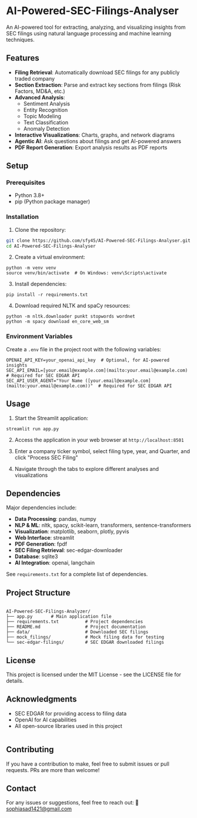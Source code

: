 # AI-Powered-SEC-Filings-Analyser


An AI-powered tool for extracting, analyzing, and visualizing insights from SEC filings using natural language processing and machine learning techniques.

## Features

- **Filing Retrieval**: Automatically download SEC filings for any publicly traded company
- **Section Extraction**: Parse and extract key sections from filings (Risk Factors, MD&A, etc.)
- **Advanced Analysis**:
  - Sentiment Analysis
  - Entity Recognition
  - Topic Modeling
  - Text Classification
  - Anomaly Detection
- **Interactive Visualizations**: Charts, graphs, and network diagrams
- **Agentic AI**: Ask questions about filings and get AI-powered answers
- **PDF Report Generation**: Export analysis results as PDF reports

## Setup

### Prerequisites

- Python 3.8+
- pip (Python package manager)

### Installation
1. Clone the repository:
```bash
git clone https://github.com/sfy45/AI-Powered-SEC-Filings-Analyser.git
cd AI-Powered-SEC-Filings-Analyser
```

2. Create a virtual environment:
```
python -m venv venv
source venv/bin/activate  # On Windows: venv\Scripts\activate
```

3. Install dependencies:
```
pip install -r requirements.txt
```

4. Download required NLTK and spaCy resources:
```
python -m nltk.downloader punkt stopwords wordnet
python -m spacy download en_core_web_sm
```

### Environment Variables

Create a `.env` file in the project root with the following variables:
```
OPENAI_API_KEY=your_openai_api_key  # Optional, for AI-powered insights
SEC_API_EMAIL=[your.email@example.com](mailto:your.email@example.com)  # Required for SEC EDGAR API
SEC_API_USER_AGENT="Your Name ([your.email@example.com](mailto:your.email@example.com))"  # Required for SEC EDGAR API
```

## Usage

1. Start the Streamlit application:
```
streamlit run app.py
```

2. Access the application in your web browser at `http://localhost:8501`

3. Enter a company ticker symbol, select filing type, year, and Quarter, and click "Process SEC Filing"

4. Navigate through the tabs to explore different analyses and visualizations

## Dependencies

Major dependencies include:

- **Data Processing**: pandas, numpy
- **NLP & ML**: nltk, spacy, scikit-learn, transformers, sentence-transformers
- **Visualization**: matplotlib, seaborn, plotly, pyvis
- **Web Interface**: streamlit
- **PDF Generation**: fpdf
- **SEC Filing Retrieval**: sec-edgar-downloader
- **Database**: sqlite3
- **AI Integration**: openai, langchain

See `requirements.txt` for a complete list of dependencies.

## Project Structure

```

AI-Powered-SEC-Filings-Analyzer/
├── app.py       # Main application file
├── requirements.txt          # Project dependencies
├── README.md                 # Project documentation
├── data/                     # Downloaded SEC filings
├── mock_filings/             # Mock filing data for testing
└── sec-edgar-filings/        # SEC EDGAR downloaded filings

```

## License

This project is licensed under the MIT License - see the LICENSE file for details.

## Acknowledgments

- SEC EDGAR for providing access to filing data
- OpenAI for AI capabilities
- All open-source libraries used in this project
```

```
## Contributing

If you have a contribution to make, feel free to submit issues or pull requests. PRs are more than welcome!


## Contact

For any issues or suggestions, feel free to reach out: 📧 sophiasad1421@gmail.com
```
